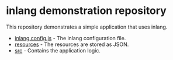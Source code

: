 # inlang demonstration repository

This repository demonstrates a simple application that uses inlang.

- [inlang.config.js](./inlang.config.js) - The inlang configuration file.
- [resources](./resources/) - The resources are stored as JSON.
- [src](./src/) - Contains the application logic.
